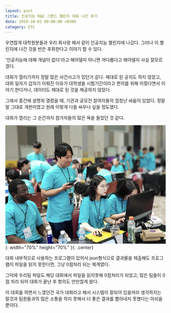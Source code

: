 ```yaml
---
layout: post
title: 인공지능 R&D 그랜드 챌린지 대회 나간 후기
date: 2019-10-01 09:00:00 +0300
category: ETC
---
```


우연찮게 대학원분들과 우리 회사랑 해서 같이 인공지능 챌린지에 나갔다.
그러나 이 챌린지에 나간 것을 반은 후회한다고 이야기 할 수 있다.

'인공지능에 대해 개념이 없다'라고 해야댈지 아니면 까다롭다고 해야댈지 사실 잘모르겠다.

대회가 열리기까지 정말 많은 사건사고가 있던거 같다. 제대로 된 공지도 하지 않았고, 대회 일자가 갑자기 미뤄진 이유가 대학생들 시험기간이라고 편의를 위해 미뤘다면서 이야기 한다거나, 데이터도 제대로 된 것을 제공하지 않았다.

그래서 중간에 설명회 열렸을 때, 기관과 공모전 참여자들의 엄청난 싸움이 있었다. 정말 말 그대로 개판이였고 원래 이렇게 다들 싸우나 싶을 정도였다.

대회가 열리는 그 순간까지 참가자들의 많은 욕을 들었던 것 같다.

![etc_img](/public/img/etc_ai.png){: width="70%" height="70%" }{: .center}

대회 내부적으로 사용하는 프로그램이 있어서 json형식으로 결과물을 제출해도 프로그램이 파일을 읽지 못한다면, 그냥 0점처리 되는 체계였다.

그덕에 우리팀 파일도 해당 대회에서 파일을 읽지못해 0점처리가 되었고, 많은 팀들이 0점 처리 되어 대회가 끝난 후 항의도 만만찮게 왔다.

이 대회를 하면서 느꼈던건 국가 대회라고 해서 시스템이 잘되어 있을꺼라 생각하지는 말것과 팀원들과의 많은 소통을 하지 못해서 더 좋은 결과를 뽑아내지 못했다는 아쉬움뿐이다.
